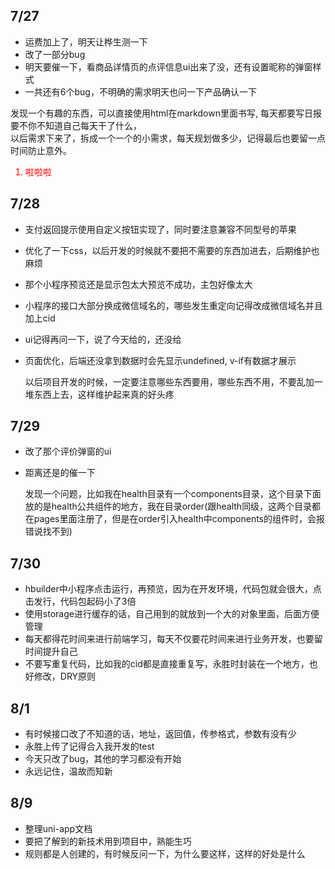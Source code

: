 ## 7/27 
* 运费加上了，明天让桦生测一下
* 改了一部分bug
* 明天要催一下，看商品详情页的点评信息ui出来了没，还有设置昵称的弹窗样式
* 一共还有6个bug，不明确的需求明天也问一下产品确认一下
  


发现一个有趣的东西，可以直接使用html在markdown里面书写, 每天都要写日报要不你不知道自己每天干了什么，  
以后需求下来了，拆成一个一个的小需求，每天规划做多少，记得最后也要留一点时间防止意外。


<ol style="color: red">
  <li>啦啦啦</li>
</ol>



## 7/28
* 支付返回提示使用自定义按钮实现了，同时要注意兼容不同型号的苹果
* 优化了一下css，以后开发的时候就不要把不需要的东西加进去，后期维护也麻烦
* 那个小程序预览还是显示包太大预览不成功，主包好像太大
* 小程序的接口大部分换成微信域名的，哪些发生重定向记得改成微信域名并且加上cid
* ui记得再问一下，说了今天给的，还没给
* 页面优化，后端还没拿到数据时会先显示undefined, v-if有数据才展示
  
  以后项目开发的时候，一定要注意哪些东西要用，哪些东西不用，不要乱加一堆东西上去，这样维护起来真的好头疼



## 7/29
* 改了那个评价弹窗的ui
* 距离还是的催一下
  
  发现一个问题，比如我在health目录有一个components目录，这个目录下面放的是health公共组件的地方，我在目录order(跟health同级，这两个目录都在pages里面注册了，但是在order引入health中components的组件时，会报错说找不到)


## 7/30
* hbuilder中小程序点击运行，再预览，因为在开发环境，代码包就会很大，点击发行，代码包起码小了3倍
* 使用storage进行缓存的话，自己用到的就放到一个大的对象里面，后面方便管理
* 每天都得花时间来进行前端学习，每天不仅要花时间来进行业务开发，也要留时间提升自己
* 不要写重复代码，比如我的cid都是直接重复写，永胜时封装在一个地方，也好修改，DRY原则


## 8/1
* 有时候接口改了不知道的话，地址，返回值，传参格式，参数有没有少
* 永胜上传了记得合入我开发的test
* 今天只改了bug，其他的学习都没有开始
* 永远记住，温故而知新

## 8/9
* 整理uni-app文档
* 要把了解到的新技术用到项目中，熟能生巧
* 规则都是人创建的，有时候反问一下，为什么要这样，这样的好处是什么